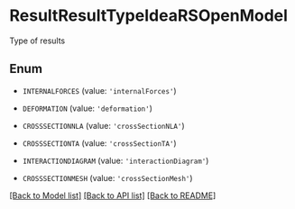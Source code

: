 # ResultResultTypeIdeaRSOpenModel

Type of results

## Enum

* `INTERNALFORCES` (value: `'internalForces'`)

* `DEFORMATION` (value: `'deformation'`)

* `CROSSSECTIONNLA` (value: `'crossSectionNLA'`)

* `CROSSSECTIONTA` (value: `'crossSectionTA'`)

* `INTERACTIONDIAGRAM` (value: `'interactionDiagram'`)

* `CROSSSECTIONMESH` (value: `'crossSectionMesh'`)

[[Back to Model list]](../README.md#documentation-for-models) [[Back to API list]](../README.md#documentation-for-api-endpoints) [[Back to README]](../README.md)


